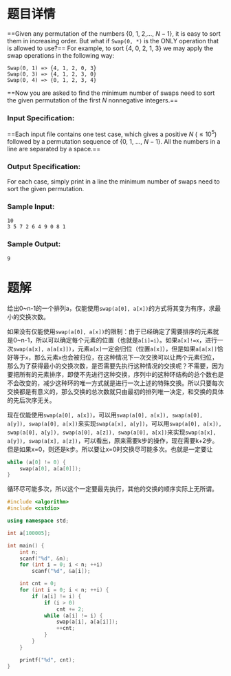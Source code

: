 # 题目详情
==Given any permutation of the numbers {0, 1, 2,..., $N−1$}, it is easy to sort them in increasing order. But what if `Swap(0, *)` is the ONLY operation that is allowed to use?== For example, to sort {4, 0, 2, 1, 3} we may apply the swap operations in the following way:

    Swap(0, 1) => {4, 1, 2, 0, 3}
    Swap(0, 3) => {4, 1, 2, 3, 0}
    Swap(0, 4) => {0, 1, 2, 3, 4}

==Now you are asked to find the minimum number of swaps need to sort the given permutation of the first $N$ nonnegative integers.==

### Input Specification:

==Each input file contains one test case, which gives a positive $N$ ($\le 10^5$) followed by a permutation sequence of {0, 1, ..., $N−1$}. All the numbers in a line are separated by a space.==

### Output Specification:

For each case, simply print in a line the minimum number of swaps need to sort the given permutation.

### Sample Input:

    10
    3 5 7 2 6 4 9 0 8 1


### Sample Output:

    9

# 题解

给出0~n-1的一个排列a，仅能使用`swap(a[0], a[x])`的方式将其变为有序，求最小的交换次数。



如果没有仅能使用`swap(a[0], a[x])`的限制：由于已经确定了需要排序的元素就是0~n-1，所以可以确定每个元素的位置（也就是`a[i]=i`）。如果`a[x]!=x`，进行一次`swap(a[x], a[a[x]])`，元素`a[x]`一定会归位（位置`a[x]`），但是如果`a[a[x]]`恰好等于`x`，那么元素`x`也会被归位，在这种情况下一次交换可以让两个元素归位，那么为了获得最小的交换次数，是否需要先执行这种情况的交换呢？不需要，因为要把所有的元素排序，即使不先进行这种交换，序列中的这种环结构的总个数也是不会改变的，减少这种环的唯一方式就是进行一次上述的特殊交换。所以只要每次交换都是有意义的，那么交换的总次数就只由最初的排列唯一决定，和交换的具体的先后次序无关。

现在仅能使用`swap(a[0], a[x])`，可以用`swap(a[0], a[x]), swap(a[0], a[y]), swap(a[0], a[x])`来实现`swap(a[x], a[y])`，可以用`swap(a[0], a[x]), swap(a[0], a[y]), swap(a[0], a[z]), swap(a[0], a[x])`来实现`swap(a[x], a[y]), swap(a[x], a[z])`，可以看出，原来需要k步的操作，现在需要k+2步。但是如果x=0，则还是k步。所以要让x=0时交换尽可能多次。也就是一定要让
```cpp
while (a[0] != 0) {
    swap(a[0], a[a[0]]);
}
```
循环尽可能多次，所以这个一定要最先执行，其他的交换的顺序实际上无所谓。

```cpp
#include <algorithm>
#include <cstdio>

using namespace std;

int a[100005];

int main() {
    int n;
    scanf("%d", &n);
    for (int i = 0; i < n; ++i)
        scanf("%d", &a[i]);

    int cnt = 0;
    for (int i = 0; i < n; ++i) {
        if (a[i] != i) {
            if (i > 0)
                cnt += 2;
            while (a[i] != i) {
                swap(a[i], a[a[i]]);
                ++cnt;
            }
        }
    }

    printf("%d", cnt);
}
```

